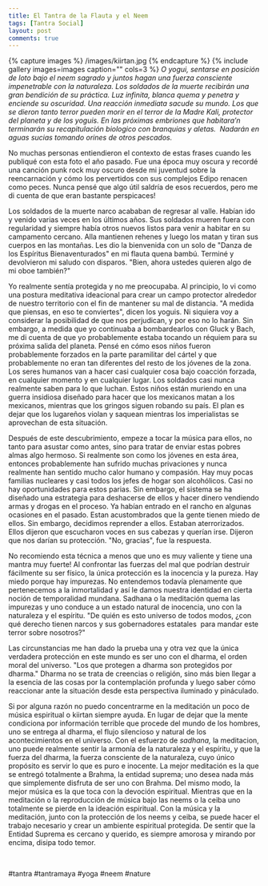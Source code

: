 ```yaml
---
title: El Tantra de la Flauta y el Neem
tags: [Tantra Social]
layout: post
comments: true
---
```


{% capture images %}
	/images/kiirtan.jpg
{% endcapture %}
{% include gallery images=images caption="" cols=3 %}
<em>O yogui, sentarse en posición de loto bajo el neem sagrado y juntos hagan una fuerza consciente impenetrable con la naturaleza. Los soldados de la muerte recibirán una gran bendición de su práctica. Luz infinita, blanca quema y penetra y enciende su oscuridad. Una reacción inmediata sacude su mundo. Los que se dieron tanto terror pueden morir en el terror de la Madre Kali, protector del planeta y de los yoguis. En las próximas embriones que habitara’n terminarán su recapitulación biologico con branquias y aletas.  Nadarán en aguas sucias tomando orines de otros pescados.</em>

No muchas personas entiendieron el contexto de estas frases cuando les publiqué con esta foto el año pasado. Fue una época muy oscura y recordé una canción punk rock muy oscuro desde mi juventud sobre la reencarnación y cómo los pervertidos con sus complejos Edipo renacen como peces. Nunca pensé que algo útil saldría de esos recuerdos, pero me di cuenta de que eran bastante perspicaces!

Los soldados de la muerte narco acababan de regresar al valle. Habían ido y venido varias veces en los últimos años. Sus soldados mueren fuera con regularidad y siempre había otros nuevos listos para venir a habitar en su campamento cercano. Alla mantienen rehenes y luego los matan y tiran sus cuerpos en las montañas. Les dio la bienvenida con un solo de "Danza de los Espíritus Bienaventurados" en mi flauta quena bambú. Terminé y devolvieron mi saludo con disparos. "Bien, ahora ustedes quieren algo de mi oboe también?"

Yo realmente sentía protegida y no me preocupaba. Al principio, lo vi como una postura meditativa ideacional para crear un campo protector alrededor de nuestro territorio con el fin de mantener su mal de distancia. "A medida que piensas, en eso te conviertes", dicen los yoguis. Ni siquiera voy a considerar la posibilidad de que nos perjudican, y por eso no lo harán. Sin embargo, a medida que yo continuaba a bombardearlos con Gluck y Bach, me di cuenta de que yo probablemente estaba tocando un réquiem para su próxima salida del planeta. Pensé en cómo esos niños fueron probablemente forzados en la parte paramilitar del cártel y que probablemente no eran tan diferentes del resto de los jóvenes de la zona. Los seres humanos van a hacer casi cualquier cosa bajo coacción forzada, en cualquier momento y en cualquier lugar. Los soldados casi nunca realmente saben para lo que luchan. Estos niños están muriendo en una guerra insidiosa diseñado para hacer que los mexicanos matan a los mexicanos, mientras que los gringos siguen robando su país. El plan es dejar que los lugareños violan y saquean mientras los imperialistas se aprovechan de esta situación.

Después de este descubrimiento, empeze a tocar la música para ellos, no tanto para asustar como antes, sino para tratar de enviar estas pobres almas algo hermoso. Si realmente son como los jóvenes en esta área, entonces probablemente han sufrido muchas privaciones y nunca realmente han sentido mucho calor humano y compasión. Hay muy pocas familias nucleares y casi todos los jefes de hogar son alcohólicos. Casi no hay oportunidades para estos parias. Sin embargo, el sistema se ha diseñado una estrategia para deshacerse de ellos y hacer dinero vendiendo armas y drogas en el proceso. Ya habían entrado en el rancho en algunas ocasiones en el pasado. Estan acustombrados que la gente tienen miedo de ellos. Sin embargo, decidimos reprender a ellos. Estaban aterrorizados. Ellos dijeron que escucharon voces en sus cabezas y querían irse. Dijeron que nos darían su protección. "No, gracias", fue la respuesta.

No recomiendo esta técnica a menos que uno es muy valiente y tiene una mantra muy fuerte! Al confrontar las fuerzas del mal que podrían destruir fácilmente su ser físico, la única protección es la inocencia y la pureza. Hay miedo porque hay impurezas. No entendemos todavía plenamente que pertenecemos a la inmortalidad y así le damos nuestra identidad en cierta noción de temporalidad mundana. Sadhana o la meditación quema las impurezas y uno conduce a un estado natural de inocencia, uno con la naturaleza y el espíritu. "De quién es esto universo de todos modos, ¿con qué derecho tienen narcos y sus gobernadores estatales  para mandar este terror sobre nosotros?"

Las circunstancias me han dado la prueba una y otra vez que la única verdadera protección en este mundo es ser uno con el dharma, el orden moral del universo. "Los que protegen a dharma son protegidos por dharma." Dharma no se trata de creencias o religión, sino más bien llegar a la esencia de las cosas por la contemplación profunda y luego saber cómo reaccionar ante la situación desde esta perspectiva iluminado y pináculado.

Si por alguna razón no puedo concentrarme en la meditación un poco de música espiritual o kiirtan siempre ayuda. En lugar de dejar que la mente condiciona por información terrible que procede del mundo de los hombres, uno se entrega al dharma, el flujo silencioso y natural de los acontecimientos en el universo. Con el esfuerzo de <em>sadhana, </em>la meditacion, uno puede realmente sentir la armonía de la naturaleza y el espíritu, y que la fuerza del dharma, la fuerza consciente de la naturaleza, cuyo único propósito es servir lo que es puro e inocente. La mejor meditación es la que se entregó totalmente a Brahma, la entidad suprema; uno desea nada más que simplemente disfruta de ser uno con Brahma. Del mismo modo, la mejor música es la que toca con la devoción espiritual. Mientras que en la meditación o la reproducción de música bajo las neems o la ceiba uno totalmente se pierde en la ideación espiritual. Con la música y la meditación, junto con la protección de los neems y ceiba, se puede hacer el trabajo necesario y crear un ambiente espiritual protegida. De sentir que la Entidad Suprema es cercano y querido, es siempre amorosa y mirando por encima, disipa todo temor.

&nbsp;

#tantra #tantramaya #yoga #neem #nature
